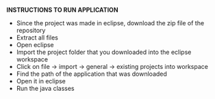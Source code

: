 **INSTRUCTIONS TO RUN APPLICATION**

-  Since the project was made in eclipse, download the zip file of the repository
-  Extract all files
-  Open eclipse
-  Import the project folder that you downloaded into the eclipse workspace
-  Click on file -> import -> general -> existing projects into workspace
-  Find the path of the application that was downloaded
-  Open it in eclipse
-  Run the java classes
